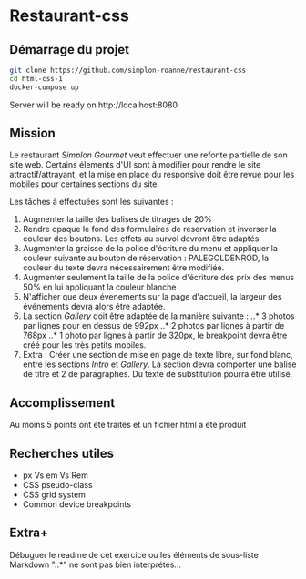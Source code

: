# Restaurant-css

## Démarrage du projet

```bash
git clone https://github.com/simplon-roanne/restaurant-css
cd html-css-1
docker-compose up
```
Server will be ready on http://localhost:8080

## Mission
Le restaurant _Simplon Gourmet_ veut effectuer une refonte partielle de son site web. Certains élements d'UI sont à modifier pour rendre le site attractif/attrayant, et la mise en place du responsive doit être revue pour les mobiles pour certaines sections du site.

Les tâches à effectuées sont les suivantes :
1. Augmenter la taille des balises de titrages de 20%
2. Rendre opaque le fond des formulaires de réservation et inverser la couleur des boutons. Les effets au survol devront être adaptés
3. Augmenter la graisse de la police d'écriture du menu et appliquer la couleur suivante au bouton de réservation : PALEGOLDENROD, la couleur du texte devra nécessairement être modifiée.
4. Augmenter seulement la taille de la police d'écriture des prix des menus 50% en lui appliquant la couleur blanche
5. N'afficher que deux évenements sur la page d'accueil, la largeur des événements devra alors être adaptée.
6. La section _Gallery_ doit être adaptée de la manière suivante : 
..* 3 photos par lignes pour en dessus de 992px
..* 2 photos par lignes à partir de 768px
..* 1 photo par lignes à partir de 320px, le breakpoint devra être créé pour les très petits mobiles.
7. Extra : Créer une section de mise en page de texte libre, sur fond blanc, entre les sections _Intro_ et _Gallery_. La section devra comporter une balise de titre et 2 de paragraphes. Du texte de substitution pourra être utilisé.

## Accomplissement
Au moins 5 points ont été traités et un fichier html a été produit

## Recherches utiles
* px Vs em Vs Rem
* CSS pseudo-class
* CSS grid system
* Common device breakpoints

## Extra+
Débuguer le readme de cet exercice ou les éléments de sous-liste Markdown "..*" ne sont pas bien interprétés...
